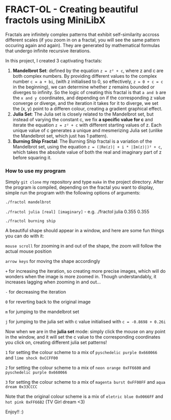 # FRACT-OL - Creating beautiful fractols using MiniLibX

Fractals are infinitely complex patterns that exhibit self-similarity accross different scales (if you zoom in on a fractal, you will see the same pattern occuring again and again).
They are generated by mathematical formulas that undergo infinite recursive iterations.

In this project, I created 3 captivating fractals:
1. **Mandelbrot Set**: defined by the equation `z = z² + c`, where z and c are both complex numbers. By providing different values to the complex number `c = a + bi`, (with z initialised to 0, so effectively, `z = 0 + c = c` in the beginning), we can determine whether z remains bounded or diverges to infinity. So the logic of creating this fractal is that `a and b` are the `x and y `coordinates, and depending on if the corresponding z value converge or diverge, and the iteration it takes for it to diverge, we set the (x, y) point to a differen colour, creating a gradient graphical effect.
3. **Julia Set**: The Julia set is closely related to the Mandelbrot set, but instead of varying the constant c, we fix **a specific value for c** and iterate the equation `z = z² + c` with different starting values of z. Each unique value of c generates a unique and mesmerizing Julia set (unlike the Mandelbrot set, which just has 1 pattern).
4. **Burning Ship Fractal**: The Burning Ship fractal is a variation of the Mandelbrot set, using the equation `z = (|Re(z)| + i * |Im(z)|)² + c`, which takes the absolute value of both the real and imaginary part of z before squaring it.
### How to use my program
Simply `git clone` my repository and type `make` in the project directory. After the program is compiled, depending on the fractal you want to display, simple run the program with the following options of arguments:

`./fractol mandelbrot`

`./fractol julia [real] [imaginary]` - e.g. ./fractol julia 0.355 0.355

`./fractol burning ship`

A beautiful shape should appear in a window, and here are some fun things you can do with it:

`mouse scroll` for zooming in and out of the shape, the zoom will follow the actual mouse position

`arrow keys` for moving the shape accordingly

`+` for increasing the iteration, so creating more precise images, which will do wonders when the image is more zoomed in. Though understandably, it increases lagging when zooming in and out...

`-` for decreasing the iteration

`0` for reverting back to the original image

`m` for jumping to the mandelbrot set

`j` for jumping to the julia set with c value initialised with `c = -0.8698 + 0.26i`

Now when we are in the **julia set** mode: simply click the mouse on any point in the window, and it will set the c value to the corresponding coordinates you click on, creating different julia set patterns!

`1` for setting the colour scheme to a mix of `pyschedelic purple 0x660066` and `lime shock 0xCCFF00`

`2` for setting the colour scheme to a mix of `neon orange 0xFF6600` and `pyschedelic purple 0x660066`

`3` for setting the colour scheme to a mix of `magenta burst 0xFF00FF` and `aqua dream 0x33CCCC`

Note that the original colour scheme is a mix of `eletric blue 0x0066FF` and `hot pink 0xFF66B2` (TV Girl dream <3) 

Enjoy!! :)
